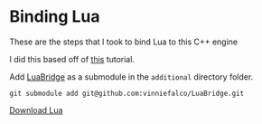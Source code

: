 # Binding Lua

These are the steps that I took to bind Lua to this C++ engine

I did this based off of [this](https://eliasdaler.wordpress.com/2014/07/18/using-lua-with-cpp-luabridge/)
tutorial.

Add [LuaBridge](https://github.com/vinniefalco/LuaBridge) as a submodule
in the `additional` directory folder.

```
git submodule add git@github.com:vinniefalco/LuaBridge.git
```

[Download Lua](https://sourceforge.net/projects/luabinaries/files/5.2/Windows%20Libraries/Dynamic/)
